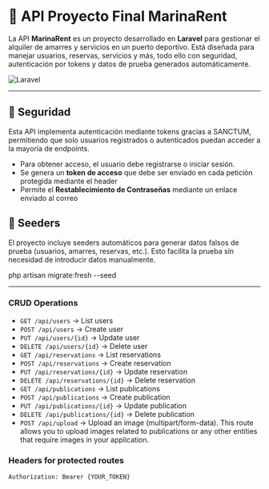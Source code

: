 # 🚀 API Proyecto Final MarinaRent

La API **MarinaRent** es un proyecto desarrollado en **Laravel** para gestionar el alquiler de amarres y servicios en un puerto deportivo. Está diseñada para manejar usuarios, reservas, servicios y más, todo ello con seguridad, autenticación por tokens y datos de prueba generados automáticamente.

![Laravel](https://img.shields.io/badge/Laravel-v8.x-brightgreen)

---

## 🔐 Seguridad

Esta API implementa autenticación mediante tokens gracias a SANCTUM, permitiendo que solo usuarios registrados o autenticados puedan acceder a la mayoría de endpoints.

- Para obtener acceso, el usuario debe registrarse o iniciar sesión.
- Se genera un **token de acceso** que debe ser enviado en cada petición protegida mediante el header
- Permite el **Restablecimiento de Contraseñas** mediante un enlace enviado al correo

## 🧪 Seeders
El proyecto incluye seeders automáticos para generar datos falsos de prueba (usuarios, amarres, reservas, etc.). Esto facilita la prueba sin necesidad de introducir datos manualmente.

php artisan migrate:fresh --seed

---

### CRUD Operations
- `GET /api/users` → List users
- `POST /api/users` → Create user
- `PUT /api/users/{id}` → Update user
- `DELETE /api/users/{id}` → Delete user
- `GET /api/reservations` → List reservations
- `POST /api/reservations` → Create reservation
- `PUT /api/reservations/{id}` → Update reservation
- `DELETE /api/reservations/{id}` → Delete reservation
- `GET /api/publications` → List publications
- `POST /api/publications` → Create publication
- `PUT /api/publications/{id}` → Update publication
- `DELETE /api/publications/{id}` → Delete publication
- `POST /api/upload` → Upload an image (multipart/form-data). This route allows you to upload images related to publications or any other   entities that require images in your application.

### Headers for protected routes
```http
Authorization: Bearer {YOUR_TOKEN}

